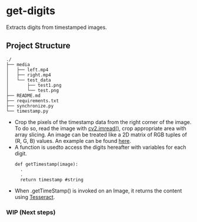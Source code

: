 # get-digits
Extracts digits from timestamped images.

## Project Structure
```
./
├── media
│   ├── left.mp4
│   ├── right.mp4
│   └── test_data
│       ├── test1.png
│       └── test.png
├── README.md
├── requirements.txt
├── synchronize.py
└── timestamp.py
```

* Crop the pixels of the timestamp data from the right corner of the image. 
    To do so, read the image with [cv2.imread()](https://opencv-python-tutroals.readthedocs.io/en/latest/py_tutorials/py_gui/py_image_display/py_image_display.html), crop appropriate area with array slicing. An image can be treated like a 2D matrix of RGB tuples of (R, G, B) values. An example can be found [here](https://opencv-python-tutroals.readthedocs.io/en/latest/py_tutorials/py_core/py_basic_ops/py_basic_ops.html).
* A function is usedto access the digits hereafter with variables for each digit.
  ```
  def getTimestamp(image):
    .
    .
    return timestamp #string
   ```
* When .getTimeStamp() is invoked on an Image, it returns the content using [Tesseract](https://github.com/tesseract-ocr/tesseract). 

### WIP (Next steps)

